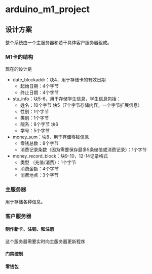 # arduino_m1_project

## 设计方案

整个系统由一个主服务器和若干具体客户服务器组成。

### M1卡的结构
现在的设计是

- date_blockaddr：块4，用于存储卡的有效日期
  - 起始日期：4个字节
  - 终止日期：4个字节
- stu_info：块5-6，用于存储学生信息，学生信息包括：
  - 姓名：10个字节 块5（7个字节存储内容，一个字节扩展信息）
  - 性别：1个字节
  - 类别：1个字节
  - 院系：8个字节 块6
  - 学号：5个字节
- money_sum：块8，用于存储零钱信息
  - 零钱总数：8个字节
  - 消费记录条数（因为需要保存最多5条储值或消费记录）：1个字节
- money_record_block：块9-10，12-14记录格式
  - 类型 （充值/消费）：1个字节
  - 消费金额：4个字节
  - 消费地点：3个字节

### 主服务器

用于存储各种信息。

### 客户服务器

#### 制作新卡、注销、和注册

这个服务器需要实时向主服务器更新程序

#### 门禁控制

#### 零钱包

